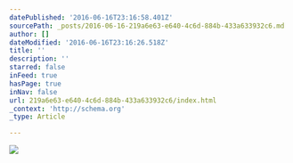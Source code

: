 ```yaml
---
datePublished: '2016-06-16T23:16:58.401Z'
sourcePath: _posts/2016-06-16-219a6e63-e640-4c6d-884b-433a633932c6.md
author: []
dateModified: '2016-06-16T23:16:26.518Z'
title: ''
description: ''
starred: false
inFeed: true
hasPage: true
inNav: false
url: 219a6e63-e640-4c6d-884b-433a633932c6/index.html
_context: 'http://schema.org'
_type: Article

---
```

![](https://the-grid-user-content.s3-us-west-2.amazonaws.com/d8a22ee1-7b7e-4dad-8fd2-f016443e5fce.jpg)